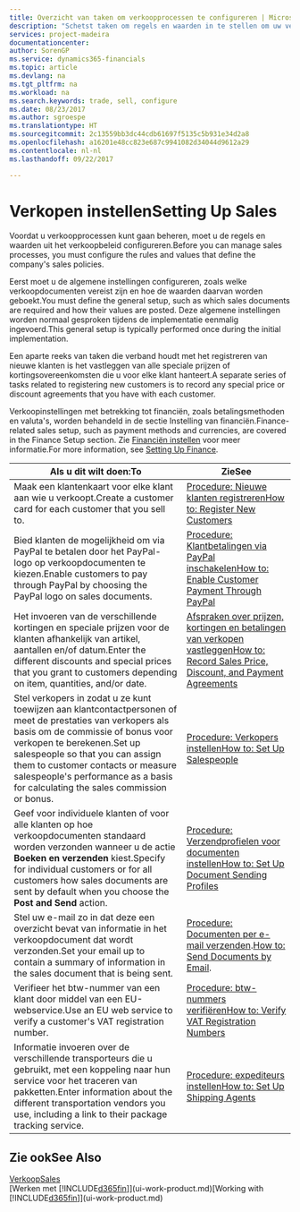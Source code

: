 ```yaml
---
title: Overzicht van taken om verkoopprocessen te configureren | Microsoft Docs
description: "Schetst taken om regels en waarden in te stellen om uw verkoopbeleid en -processen te definiëren."
services: project-madeira
documentationcenter: 
author: SorenGP
ms.service: dynamics365-financials
ms.topic: article
ms.devlang: na
ms.tgt_pltfrm: na
ms.workload: na
ms.search.keywords: trade, sell, configure
ms.date: 08/23/2017
ms.author: sgroespe
ms.translationtype: HT
ms.sourcegitcommit: 2c13559bb3dc44cdb61697f5135c5b931e34d2a8
ms.openlocfilehash: a16201e48cc823e687c9941082d34044d9612a29
ms.contentlocale: nl-nl
ms.lasthandoff: 09/22/2017

---
```

# <a name="setting-up-sales"></a><span data-ttu-id="6017c-103">Verkopen instellen</span><span class="sxs-lookup"><span data-stu-id="6017c-103">Setting Up Sales</span></span>
<span data-ttu-id="6017c-104">Voordat u verkoopprocessen kunt gaan beheren, moet u de regels en waarden uit het verkoopbeleid configureren.</span><span class="sxs-lookup"><span data-stu-id="6017c-104">Before you can manage sales processes, you must configure the rules and values that define the company's sales policies.</span></span>

<span data-ttu-id="6017c-105">Eerst moet u de algemene instellingen configureren, zoals welke verkoopdocumenten vereist zijn en hoe de waarden daarvan worden geboekt.</span><span class="sxs-lookup"><span data-stu-id="6017c-105">You must define the general setup, such as which sales documents are required and how their values are posted.</span></span> <span data-ttu-id="6017c-106">Deze algemene instellingen worden normaal gesproken tijdens de implementatie eenmalig ingevoerd.</span><span class="sxs-lookup"><span data-stu-id="6017c-106">This general setup is typically performed once during the initial implementation.</span></span>

<span data-ttu-id="6017c-107">Een aparte reeks van taken die verband houdt met het registreren van nieuwe klanten is het vastleggen van alle speciale prijzen of kortingsovereenkomsten die u voor elke klant hanteert.</span><span class="sxs-lookup"><span data-stu-id="6017c-107">A separate series of tasks related to registering new customers is to record any special price or discount agreements that you have with each customer.</span></span>

<span data-ttu-id="6017c-108">Verkoopinstellingen met betrekking tot financiën, zoals betalingsmethoden en valuta's, worden behandeld in de sectie Instelling van financiën.</span><span class="sxs-lookup"><span data-stu-id="6017c-108">Finance-related sales setup, such as payment methods and currencies, are covered in the Finance Setup section.</span></span> <span data-ttu-id="6017c-109">Zie [Financiën instellen](finance-setup-finance.md) voor meer informatie.</span><span class="sxs-lookup"><span data-stu-id="6017c-109">For more information, see [Setting Up Finance](finance-setup-finance.md).</span></span>

| <span data-ttu-id="6017c-110">Als u dit wilt doen:</span><span class="sxs-lookup"><span data-stu-id="6017c-110">To</span></span> | <span data-ttu-id="6017c-111">Zie</span><span class="sxs-lookup"><span data-stu-id="6017c-111">See</span></span> |
| --- | --- |
| <span data-ttu-id="6017c-112">Maak een klantenkaart voor elke klant aan wie u verkoopt.</span><span class="sxs-lookup"><span data-stu-id="6017c-112">Create a customer card for each customer that you sell to.</span></span> |[<span data-ttu-id="6017c-113">Procedure: Nieuwe klanten registreren</span><span class="sxs-lookup"><span data-stu-id="6017c-113">How to: Register New Customers</span></span>](sales-how-register-new-customers.md) |
| <span data-ttu-id="6017c-114">Bied klanten de mogelijkheid om via PayPal te betalen door het PayPal-logo op verkoopdocumenten te kiezen.</span><span class="sxs-lookup"><span data-stu-id="6017c-114">Enable customers to pay through PayPal by choosing the PayPal logo on sales documents.</span></span> |[<span data-ttu-id="6017c-115">Procedure: Klantbetalingen via PayPal inschakelen</span><span class="sxs-lookup"><span data-stu-id="6017c-115">How to: Enable Customer Payment Through PayPal</span></span>](sales-how-enable-payment-service-extensions.md) |
| <span data-ttu-id="6017c-116">Het invoeren van de verschillende kortingen en speciale prijzen voor de klanten afhankelijk van artikel, aantallen en/of datum.</span><span class="sxs-lookup"><span data-stu-id="6017c-116">Enter the different discounts and special prices that you grant to customers depending on item, quantities, and/or date.</span></span> |[<span data-ttu-id="6017c-117">Afspraken over prijzen, kortingen en betalingen van verkopen vastleggen</span><span class="sxs-lookup"><span data-stu-id="6017c-117">How to: Record Sales Price, Discount, and Payment Agreements</span></span>](sales-how-record-sales-price-discount-payment-agreements.md) |
| <span data-ttu-id="6017c-118">Stel verkopers in zodat u ze kunt toewijzen aan klantcontactpersonen of meet de prestaties van verkopers als basis om de commissie of bonus voor verkopen te berekenen.</span><span class="sxs-lookup"><span data-stu-id="6017c-118">Set up salespeople so that you can assign them to customer contacts or measure salespeople's performance as a basis for calculating the sales commission or bonus.</span></span> |[<span data-ttu-id="6017c-119">Procedure: Verkopers instellen</span><span class="sxs-lookup"><span data-stu-id="6017c-119">How to: Set Up Salespeople</span></span>](sales-how-setup-salespeople.md) |
| <span data-ttu-id="6017c-120">Geef voor individuele klanten of voor alle klanten op hoe verkoopdocumenten standaard worden verzonden wanneer u de actie **Boeken en verzenden** kiest.</span><span class="sxs-lookup"><span data-stu-id="6017c-120">Specify for individual customers or for all customers how sales documents are sent by default when you choose the **Post and Send** action.</span></span> |[<span data-ttu-id="6017c-121">Procedure: Verzendprofielen voor documenten instellen</span><span class="sxs-lookup"><span data-stu-id="6017c-121">How to: Set Up Document Sending Profiles</span></span>](sales-how-setup-document-send-profiles.md) |
| <span data-ttu-id="6017c-122">Stel uw e-mail zo in dat deze een overzicht bevat van informatie in het verkoopdocument dat wordt verzonden.</span><span class="sxs-lookup"><span data-stu-id="6017c-122">Set your email up to contain a summary of information in the sales document that is being sent.</span></span> |<span data-ttu-id="6017c-123">[Procedure: Documenten per e-mail verzenden](ui-how-send-documents-email.md).</span><span class="sxs-lookup"><span data-stu-id="6017c-123">[How to: Send Documents by Email](ui-how-send-documents-email.md).</span></span> |
|<span data-ttu-id="6017c-124">Verifieer het btw-nummer van een klant door middel van een EU-webservice.</span><span class="sxs-lookup"><span data-stu-id="6017c-124">Use an EU web service to verify a customer's VAT registration number.</span></span>|[<span data-ttu-id="6017c-125">Procedure: btw-nummers verifiëren</span><span class="sxs-lookup"><span data-stu-id="6017c-125">How to: Verify VAT Registration Numbers</span></span>](sales-how-to-verify-vat-registration-numbers.md)|
|<span data-ttu-id="6017c-126">Informatie invoeren over de verschillende transporteurs die u gebruikt, met een koppeling naar hun service voor het traceren van pakketten.</span><span class="sxs-lookup"><span data-stu-id="6017c-126">Enter information about the different transportation vendors you use, including a link to their package tracking service.</span></span>|[<span data-ttu-id="6017c-127">Procedure: expediteurs instellen</span><span class="sxs-lookup"><span data-stu-id="6017c-127">How to: Set Up Shipping Agents</span></span>](sales-how-to-set-up-shipping-agents.md)|

## <a name="see-also"></a><span data-ttu-id="6017c-128">Zie ook</span><span class="sxs-lookup"><span data-stu-id="6017c-128">See Also</span></span>
[<span data-ttu-id="6017c-129">Verkoop</span><span class="sxs-lookup"><span data-stu-id="6017c-129">Sales</span></span>](sales-manage-sales.md)  
<span data-ttu-id="6017c-130">[Werken met [!INCLUDE[d365fin](includes/d365fin_md.md)]](ui-work-product.md)</span><span class="sxs-lookup"><span data-stu-id="6017c-130">[Working with [!INCLUDE[d365fin](includes/d365fin_md.md)]](ui-work-product.md)</span></span>

